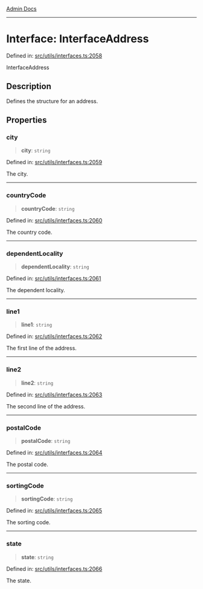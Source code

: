 [Admin Docs](/)

***

# Interface: InterfaceAddress

Defined in: [src/utils/interfaces.ts:2058](https://github.com/PalisadoesFoundation/talawa-admin/blob/main/src/utils/interfaces.ts#L2058)

InterfaceAddress

## Description

Defines the structure for an address.

## Properties

### city

> **city**: `string`

Defined in: [src/utils/interfaces.ts:2059](https://github.com/PalisadoesFoundation/talawa-admin/blob/main/src/utils/interfaces.ts#L2059)

The city.

***

### countryCode

> **countryCode**: `string`

Defined in: [src/utils/interfaces.ts:2060](https://github.com/PalisadoesFoundation/talawa-admin/blob/main/src/utils/interfaces.ts#L2060)

The country code.

***

### dependentLocality

> **dependentLocality**: `string`

Defined in: [src/utils/interfaces.ts:2061](https://github.com/PalisadoesFoundation/talawa-admin/blob/main/src/utils/interfaces.ts#L2061)

The dependent locality.

***

### line1

> **line1**: `string`

Defined in: [src/utils/interfaces.ts:2062](https://github.com/PalisadoesFoundation/talawa-admin/blob/main/src/utils/interfaces.ts#L2062)

The first line of the address.

***

### line2

> **line2**: `string`

Defined in: [src/utils/interfaces.ts:2063](https://github.com/PalisadoesFoundation/talawa-admin/blob/main/src/utils/interfaces.ts#L2063)

The second line of the address.

***

### postalCode

> **postalCode**: `string`

Defined in: [src/utils/interfaces.ts:2064](https://github.com/PalisadoesFoundation/talawa-admin/blob/main/src/utils/interfaces.ts#L2064)

The postal code.

***

### sortingCode

> **sortingCode**: `string`

Defined in: [src/utils/interfaces.ts:2065](https://github.com/PalisadoesFoundation/talawa-admin/blob/main/src/utils/interfaces.ts#L2065)

The sorting code.

***

### state

> **state**: `string`

Defined in: [src/utils/interfaces.ts:2066](https://github.com/PalisadoesFoundation/talawa-admin/blob/main/src/utils/interfaces.ts#L2066)

The state.
